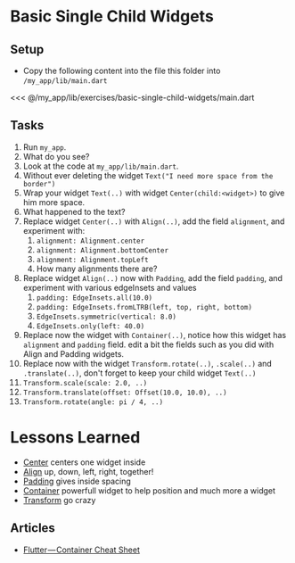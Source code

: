 # Basic Single Child Widgets

## Setup

- Copy the following content into the file this folder into `/my_app/lib/main.dart`

<<< @/my_app/lib/exercises/basic-single-child-widgets/main.dart


## Tasks

1. Run `my_app`.
2. What do you see?
3. Look at the code at `my_app/lib/main.dart`.
4. Without ever deleting the widget `Text("I need more space from the border")`
5. Wrap your widget `Text(..)` with widget `Center(child:<widget>)` to give him more space.
6. What happened to the text?
7. Replace widget `Center(..)` with `Align(..)`, add the field `alignment`, and experiment with:
   1. `alignment: Alignment.center`
   2. `alignment: Alignment.bottomCenter`
   3. `alignment: Alignment.topLeft`
   4. How many alignments there are?
8. Replace widget `Align(..)` now with `Padding`, add the field `padding`, and experiment with various edgeInsets and values
   1. `padding: EdgeInsets.all(10.0)`
   2. `padding: EdgeInsets.fromLTRB(left, top, right, bottom)`
   3. `EdgeInsets.symmetric(vertical: 8.0)`
   4. `EdgeInsets.only(left: 40.0)`
9. Replace now the widget with `Container(..)`, notice how this widget has `alignment` and `padding` field. edit a bit the fields such as you did with Align and Padding widgets.
10. Replace now with the widget `Transform.rotate(..)`, `.scale(..)` and `.translate(..)`, don't forget to keep your child widget `Text(..)`
   1.  `Transform.scale(scale: 2.0, ..)`
   2.  `Transform.translate(offset: Offset(10.0, 10.0), ..)`
   3.  `Transform.rotate(angle: pi / 4, ..)`

# Lessons Learned

- [Center](https://docs.flutter.io/flutter/widgets/Center-class.html) centers one widget inside
- [Align](https://docs.flutter.io/flutter/widgets/Align-class.html) up, down, left, right, together!
- [Padding](https://docs.flutter.io/flutter/widgets/Padding-class.html) gives inside spacing
- [Container](
https://docs.flutter.io/flutter/widgets/Container-class.html) powerfull widget to help position and much more a widget
- [Transform](https://docs.flutter.io/flutter/widgets/Transform-class.html) go crazy


## Articles

- [Flutter — Container Cheat Sheet
](https://medium.com/jlouage/container-de5b0d3ad184)